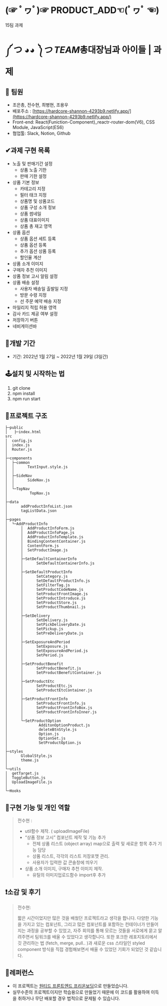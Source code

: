 # **(☞ ﾟヮﾟ)☞ PRODUCT_ADD☜(ﾟヮﾟ ☜)**

15팀 과제

# **༼ つ ◕*◕ ༽つ TEAM*총대장님과 아이들 | 과제**

## **👫 팀원**

- 조은총, 전수현, 최병현, 조용우
- 배포주소 : [https://hardcore-shannon-4293b9.netlify.app/](https://hardcore-shannon-4293b9.netlify.app/)
- Front-end: React(Funiction-Component)_reactr-router-dom(V6), CSS Module, JavaScript(ES6)
- 협업툴: Slack, Notion, Github

## **✔과제 구현 목록**

- 노출 및 판매기간 설정
    - 상품 노출 기한
    - 판매 기한 설정
- 상품 기본 정보
    - 카테고리 지정
    - 필터 태크 지정
    - 상품명 및 상품코드
    - 상품 구성 소개 정보
    - 상품 썸네일
    - 상품 대표이미지
    - 상품 총 재고 영역
- 상품 옵션
    - 상품 옵션 세트 등록
    - 상품 옵션 등록
    - 추가 옵션 상품 등록
    - 할인율 계산
- 상품 소개 이미지
- 구매자 추천 이미지
- 상품 정보 고시 알림 설정
- 상품 배송 설정
    - 사용자 배송일 출발일 지정
    - 방문 수령 지정
    - 선 주문 예약 배송 지정
- 마일리지 적립 허용 영역
- 감사 카드 제공 여부 설정
- 저장하기 버튼
- 네비게이션바

## **📆개발 기간**

- 기간: 2022년 1월 27일 ~ 2022년 1월 29일 (3일간)

## **🕹설치 및 시작하는 법**

1. git clone
2. npm install
3. npm run start

## **📃프로젝트 구조**
```
├─public
│   ├─index.html
src
│  config.js
│  index.js
│  Router.js
│
├─components
│  ├─common
│  │      TextInput.style.js
│  │
│  ├─SideNav
│  │      SideNav.js
│  │
│  └─TopNav
│          TopNav.js
│
├─data
│      addProductInfoList.json
│      tagListData.json
│
├─pages
│  └─AddProductInfo
│      │  AddProductInfoForm.js
│      │  AddProductInfoPage.js
│      │  AddProductInfoTemplate.js
│      │  BindingContentContainer.js
│      │  ContentForm.js
│      │  SetProductImage.js
│      │
│      ├─SetDefaultContainerInfo
│      │      SetDefaultContainerInfo.js
│      │
│      ├─SetDefaultProductInfo
│      │      SetCategory.js
│      │      SetDefaultProductInfo.js
│      │      SetFilterTag.js
│      │      SetProductCodeName.js
│      │      SetProductFrontImage.js
│      │      SetProductIntroduce.js
│      │      SetProductStore.js
│      │      SetProductThumbnail.js
│      │
│      ├─SetDelivery
│      │      SetDelivery.js
│      │      SetPickDeliveryDate.js
│      │      SetPickup.js
│      │      SetPreDeliveryDate.js
│      │
│      ├─SetExposureAndPeriod
│      │      SetExposure.js
│      │      SetExposureAndPeriod.js
│      │      SetPeriod.js
│      │
│      ├─SetProductBenefit
│      │      SetProductBenefit.js
│      │      SetProductBenefitContainer.js
│      │
│      ├─SetProductEtc
│      │      SetProductEtc.js
│      │      SetProductEtcContainer.js
│      │
│      ├─SetProductFrontInfo
│      │      SetProductFrontInfo.js
│      │      SetProductFrontInfoBox.js
│      │      SetProductFrontInfoInner.js
│      │
│      └─SetProductOption
│              AdditonOptionProduct.js
│              deleteBtnStyle.js
│              Option.js
│              OptionSet.js
│              SetProductOption.js
│
├─styles
│      GlobalStyle.js
│      theme.js
│
└─utils
│  getTarget.js
│  ToggleButton.js
│  UploadImageFile.js
│
└─Hooks
```

## **🔎구현 기능 및 개인 역할**


> 전수현 :
> 
> - util함수 제작. ( uploadImageFile)
> - “상품 정보 고시” 컴포넌트 제작 및 기능 추가
>     - 전체 상품 리스트 (object array) map으로 출력 및 새로운 항목 추가 기능 담당
>     - 상품 리스트, 각각의 리스트 저장포맷 관리.
>     - 사용자가 입력한 값 콘솔창에 띄우기
> - 상품 소개 이미지, 구매자 추천 이미지 제작.
>     - 유틸의 이미지업로드함수 import후 추가


## **❗소감 및 후기**


> 전수현:
> 
> 짧은 시간이었지만 많은 것을 배웠던 프로젝트라고 생각을 합니다. 다양한 기능을 가지고 있는 컴포넌트, 그리고 많은 컴포넌트를 포함하는 컨테이너가 만들어지는 과정을 공부할 수 있었고, 자주 회의를 통해 모르는 것들을 서로에게 묻고 알려주면서 팀워크를 배울 수 있었다고 생각합니다. 또한 포크한 레포지토리에서 깃 관리하는 법 (fetch, merge, pull.. )과 새로운  css 스타일인 styled component 방식을 직접 경험해보면서 배울 수 있었던 기회가 되었던 것 같습니다. 
> 


## **📕레퍼런스**

- 이 프로젝트는 [원티드 프론트엔드 프리온보딩](https://www.wanted.co.kr/events/pre_onboarding_course_6)으로 만들었습니다.
- 실무수준의 프로젝트이지만 학습용으로 만들었기 때문에 이 코드를 활용하여 이득을 취하거나 무단 배포할 경우 법적으로 문제될 수 있습니다.
